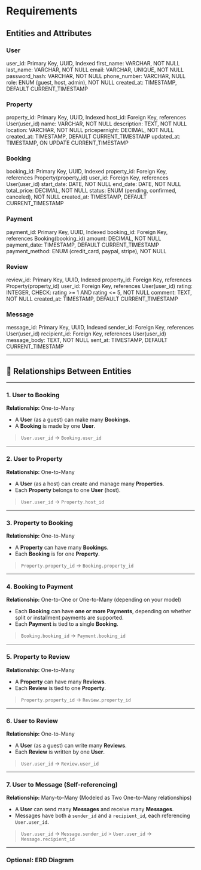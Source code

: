 # Requirements

## Entities and Attributes

### User

user_id: Primary Key, UUID, Indexed
first_name: VARCHAR, NOT NULL
last_name: VARCHAR, NOT NULL
email: VARCHAR, UNIQUE, NOT NULL
password_hash: VARCHAR, NOT NULL
phone_number: VARCHAR, NULL
role: ENUM (guest, host, admin), NOT NULL
created_at: TIMESTAMP, DEFAULT CURRENT_TIMESTAMP

### Property

property_id: Primary Key, UUID, Indexed
host_id: Foreign Key, references User(user_id)
name: VARCHAR, NOT NULL
description: TEXT, NOT NULL
location: VARCHAR, NOT NULL
pricepernight: DECIMAL, NOT NULL
created_at: TIMESTAMP, DEFAULT CURRENT_TIMESTAMP
updated_at: TIMESTAMP, ON UPDATE CURRENT_TIMESTAMP

### Booking

booking_id: Primary Key, UUID, Indexed
property_id: Foreign Key, references Property(property_id)
user_id: Foreign Key, references User(user_id)
start_date: DATE, NOT NULL
end_date: DATE, NOT NULL
total_price: DECIMAL, NOT NULL
status: ENUM (pending, confirmed, canceled), NOT NULL
created_at: TIMESTAMP, DEFAULT CURRENT_TIMESTAMP

### Payment

payment_id: Primary Key, UUID, Indexed
booking_id: Foreign Key, references Booking(booking_id)
amount: DECIMAL, NOT NULL
payment_date: TIMESTAMP, DEFAULT CURRENT_TIMESTAMP
payment_method: ENUM (credit_card, paypal, stripe), NOT NULL

### Review

review_id: Primary Key, UUID, Indexed
property_id: Foreign Key, references Property(property_id)
user_id: Foreign Key, references User(user_id)
rating: INTEGER, CHECK: rating >= 1 AND rating <= 5, NOT NULL
comment: TEXT, NOT NULL
created_at: TIMESTAMP, DEFAULT CURRENT_TIMESTAMP

### Message

message_id: Primary Key, UUID, Indexed
sender_id: Foreign Key, references User(user_id)
recipient_id: Foreign Key, references User(user_id)
message_body: TEXT, NOT NULL
sent_at: TIMESTAMP, DEFAULT CURRENT_TIMESTAMP

---

## 🔗 Relationships Between Entities

---

### 1. **User to Booking**

**Relationship:** One-to-Many

- A **User** (as a guest) can make many **Bookings**.
- A **Booking** is made by one **User**.

> `User.user_id` → `Booking.user_id`

---

### 2. **User to Property**

**Relationship:** One-to-Many

- A **User** (as a host) can create and manage many **Properties**.
- Each **Property** belongs to one **User** (host).

> `User.user_id` → `Property.host_id`

---

### 3. **Property to Booking**

**Relationship:** One-to-Many

- A **Property** can have many **Bookings**.
- Each **Booking** is for one **Property**.

> `Property.property_id` → `Booking.property_id`

---

### 4. **Booking to Payment**

**Relationship:** One-to-One or One-to-Many (depending on your model)

- Each **Booking** can have **one or more Payments**, depending on whether split or installment payments are supported.
- Each **Payment** is tied to a single **Booking**.

> `Booking.booking_id` → `Payment.booking_id`

---

### 5. **Property to Review**

**Relationship:** One-to-Many

- A **Property** can have many **Reviews**.
- Each **Review** is tied to one **Property**.

> `Property.property_id` → `Review.property_id`

---

### 6. **User to Review**

**Relationship:** One-to-Many

- A **User** (as a guest) can write many **Reviews**.
- Each **Review** is written by one **User**.

> `User.user_id` → `Review.user_id`

---

### 7. **User to Message (Self-referencing)**

**Relationship:** Many-to-Many (Modeled as Two One-to-Many relationships)

- A **User** can send many **Messages** and receive many **Messages**.
- Messages have both a `sender_id` and a `recipient_id`, each referencing `User.user_id`.

> `User.user_id` → `Message.sender_id` > `User.user_id` → `Message.recipient_id`

---

### Optional: ERD Diagram

